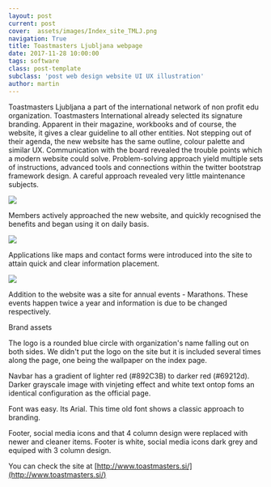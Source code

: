 ```yaml
---
layout: post
current: post
cover:  assets/images/Index_site_TMLJ.png
navigation: True
title: Toastmasters Ljubljana webpage
date: 2017-11-28 10:00:00
tags: software
class: post-template
subclass: 'post web design website UI UX illustration'
author: martin
---
```


Toastmasters Ljubljana a part of the international network of non profit edu organization. Toastmasters International already selected its signature branding. Apparent in their magazine, workbooks and of course, the website, it gives a clear guideline to all other entities. Not stepping out of their agenda, the new website has the same outline, colour palette and similar UX.
Communication with the board revealed the trouble points which a modern website could solve. Problem-solving approach yield multiple sets of instructions, advanced tools and connections  within the twitter bootstrap framework design. A careful approach revealed very little maintenance subjects.


![](https://dl.dropboxusercontent.com/s/lc3947ej1y3flo2/Index_site_TMLJ.png)

Members actively approached the new website, and quickly recognised the benefits and began using it on daily basis.

![](https://dl.dropboxusercontent.com/s/1d1kssy6416rq0c/tool_site_TMLJ.png)

Applications like maps and contact forms were introduced into the site to attain quick and clear information placement.

![](https://dl.dropboxusercontent.com/s/gydq9pgpe7tm7sj/contact_site_TMLJ.png)


Addition to the website was a site for annual events - Marathons. These events happen twice a year and information is due to be changed respectively.  


Brand assets

The logo is a rounded blue circle with organization's name falling out on both sides. We didn't put the logo on the site but it is included several times along the page, one being the wallpaper on the index page.


Navbar has a gradient of lighter red (#892C3B) to darker red (#69212d). Darker grayscale image with vinjeting effect and white text ontop foms an identical configuration as the official page.

Font was easy. Its Arial. This time old font shows a classic approach to branding.

Footer, social media icons and that 4 column design were replaced with newer and cleaner items. Footer is white, social media icons dark grey and equiped with 3 column design.



You can check the site at [http://www.toastmasters.si/](http://www.toastmasters.si/)
